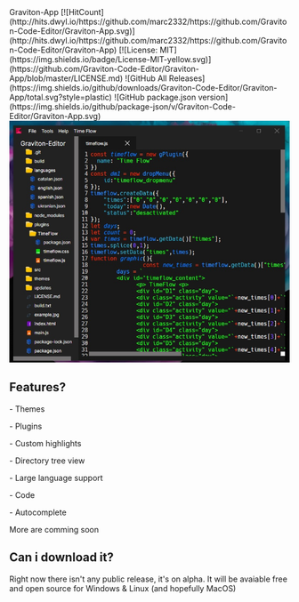 </h1 style="text-align: center;">Graviton-App</h1>
[![HitCount](http://hits.dwyl.io/https://github.com/marc2332/https://github.com/Graviton-Code-Editor/Graviton-App.svg)](http://hits.dwyl.io/https://github.com/marc2332/https://github.com/Graviton-Code-Editor/Graviton-App)
[![License: MIT](https://img.shields.io/badge/License-MIT-yellow.svg)](https://github.com/Graviton-Code-Editor/Graviton-App/blob/master/LICENSE.md)
![GitHub All Releases](https://img.shields.io/github/downloads/Graviton-Code-Editor/Graviton-App/total.svg?style=plastic)
![GitHub package.json version](https://img.shields.io/github/package-json/v/Graviton-Code-Editor/Graviton-App.svg)

<img src="example.jpg">
<h2>Features?</h2>
<p>- Themes</p>
<p>- Plugins</p>
<p>- Custom highlights</p>
<p>- Directory tree view</p>
<p>- Large language support</p>
<p>- Code </p>
<p>- Autocomplete <p>
<p>More are comming soon</p>
<h2>Can i download it?</h2>
<p>Right now there isn't any public release, it's on alpha. It will be avaiable free and open source for Windows & Linux (and hopefully MacOS) </p>
